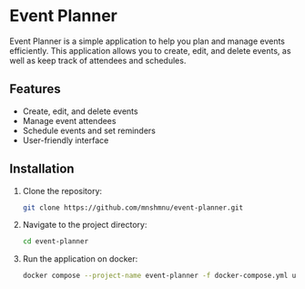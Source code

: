 # Event Planner

Event Planner is a simple application to help you plan and manage events efficiently. This application allows you to create, edit, and delete events, as well as keep track of attendees and schedules.

## Features

- Create, edit, and delete events
- Manage event attendees
- Schedule events and set reminders
- User-friendly interface

## Installation

1. Clone the repository:
    ```bash
    git clone https://github.com/mnshmnu/event-planner.git
    ```
2. Navigate to the project directory:
    ```bash
    cd event-planner
    ```
3. Run the application on docker:
    ```bash
    docker compose --project-name event-planner -f docker-compose.yml up -d --build --remove-orphans
    ```


